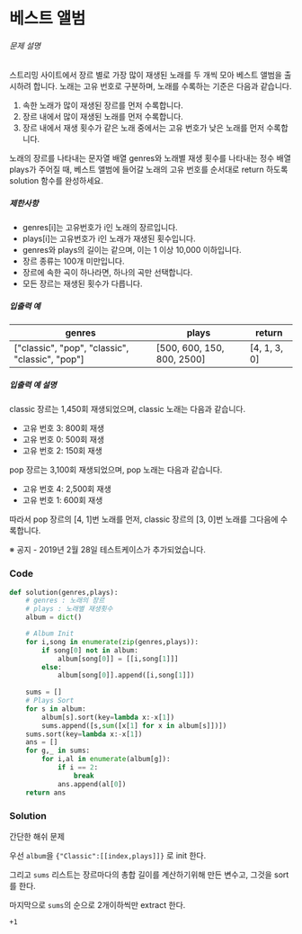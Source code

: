 # 베스트 앨범

###### 문제 설명

스트리밍 사이트에서 장르 별로 가장 많이 재생된 노래를 두 개씩 모아 베스트 앨범을 출시하려 합니다. 노래는 고유 번호로 구분하며, 노래를 수록하는 기준은 다음과 같습니다.

1. 속한 노래가 많이 재생된 장르를 먼저 수록합니다.
2. 장르 내에서 많이 재생된 노래를 먼저 수록합니다.
3. 장르 내에서 재생 횟수가 같은 노래 중에서는 고유 번호가 낮은 노래를 먼저 수록합니다.

노래의 장르를 나타내는 문자열 배열 genres와 노래별 재생 횟수를 나타내는 정수 배열 plays가 주어질 때, 베스트 앨범에 들어갈 노래의 고유 번호를 순서대로 return 하도록 solution 함수를 완성하세요.

##### 제한사항

- genres[i]는 고유번호가 i인 노래의 장르입니다.
- plays[i]는 고유번호가 i인 노래가 재생된 횟수입니다.
- genres와 plays의 길이는 같으며, 이는 1 이상 10,000 이하입니다.
- 장르 종류는 100개 미만입니다.
- 장르에 속한 곡이 하나라면, 하나의 곡만 선택합니다.
- 모든 장르는 재생된 횟수가 다릅니다.

##### 입출력 예

| genres                                          | plays                      | return       |
| ----------------------------------------------- | -------------------------- | ------------ |
| ["classic", "pop", "classic", "classic", "pop"] | [500, 600, 150, 800, 2500] | [4, 1, 3, 0] |

##### 입출력 예 설명

classic 장르는 1,450회 재생되었으며, classic 노래는 다음과 같습니다.

- 고유 번호 3: 800회 재생
- 고유 번호 0: 500회 재생
- 고유 번호 2: 150회 재생

pop 장르는 3,100회 재생되었으며, pop 노래는 다음과 같습니다.

- 고유 번호 4: 2,500회 재생
- 고유 번호 1: 600회 재생

따라서 pop 장르의 [4, 1]번 노래를 먼저, classic 장르의 [3, 0]번 노래를 그다음에 수록합니다.

※ 공지 - 2019년 2월 28일 테스트케이스가 추가되었습니다.



### Code

```python
def solution(genres,plays):
    # genres : 노래의 장르
    # plays : 노래별 재생횟수
    album = dict()

    # Album Init
    for i,song in enumerate(zip(genres,plays)):
        if song[0] not in album:
            album[song[0]] = [[i,song[1]]]
        else:
            album[song[0]].append([i,song[1]])
    
    sums = []
    # Plays Sort
    for s in album:
        album[s].sort(key=lambda x:-x[1])
        sums.append([s,sum([x[1] for x in album[s]])])
    sums.sort(key=lambda x:-x[1])
    ans = []
    for g,_ in sums:
        for i,al in enumerate(album[g]):
            if i == 2:
                break
            ans.append(al[0])
    return ans
```

### Solution

간단한 해쉬 문제



우선 `album`을 `{"Classic":[[index,plays]]}` 로 init 한다.

그리고 `sums` 리스트는 장르마다의 총합 길이를 계산하기위해 만든 변수고, 그것을 sort를 한다.



마지막으로 `sums`의 순으로 2개이하씩만 extract 한다.



`+1`